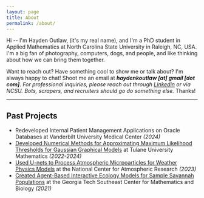 ```yaml
---
layout: page
title: About
permalink: /about/
---
```


Hi -- I'm Hayden Outlaw, (it's my real name), and I'm a PhD student in Applied Mathematics at North Carolina State University in Raleigh, NC, USA. I'm a big fan of photography, computers, dogs, and people, and like thinking about how we can bring them together.

Want to reach out? Have something cool to show me or talk about? I'm always happy to chat! Shoot me an email at ***haydenkoutlaw \[at\] gmail \[dot com\]***. *For professional inquiries, please reach out through [Linkedin](https://www.linkedin.com/in/hayden-outlaw/) or via NCSU. Bots, scrapers, and recruiters should go do something else.* Thanks!

---

## Past Projects

- Redeveloped Internal Patient Management Applications on Oracle Databases at Vanderbilt University Medical Center *(2024)*
- [Developed Numerical Methods for Approximating Maximum Likelihood Thresholds for Gaussian Graphical Models](https://arxiv.org/abs/2312.03145) at Tulane University Mathematics *(2022-2024)*
- [Used U-nets to Process Atmospheric Micrpoarticles for Weather Physics Models](https://github.com/NCAR/holodec-ml) at the National Center for Atmospheric Research *(2023)*
- [Created Agent-Based Interactive Ecology Models for Sample Savannah Populations](https://scmb.gatech.edu/scmb-modeling-accelerator) at the Georgia Tech Southeast Center for Mathematics and Biology *(2021)*